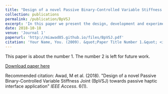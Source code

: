 ```yaml
---
title: "Design of a novel Passive Binary-Controlled Variable Stiffness Joint (BpVSJ) towards passive haptic interface application"
collection: publications
permalink: /publication/BpVSJ
excerpt: 'In this paper we present the design, development and experimental validation of a novel Binary-Controlled Variable Stiffness Joint (BpVSJ) towards haptic teleoperation and human interaction manipulators applications. The proposed actuator is a proof of concept of a passive revolute joint, where the working principle is based on the recruitment of series-parallel elastic elements. The novelty of the system lies in its design topology, including the capability to involve an (n) number of series-parallel elastic elements to achieve (2^n) levels of stiffness, as compared to current approaches. Accordingly, the level of stiffness can be altered at any position without the need to revert to the initial equilibrium position. The BpVSJ has low energy consumption and short switching time, and is able to rotate freely at zero stiffness without limitations. Further smart features include scalability and relative compactness. This paper details the mathematical stiffness modeling of the proposed actuator mechanism, as well as the experimentally measured performance characteristics. The experimental results matched well with the physical-based modeling in terms of stiffness variation levels. Moreover, Psychophysical experiments were also conducted using (20) healthy subjects in order to evaluate the capability of the BpVSJ to display three different levels of stiffness that are cognitively realized by the users. The participants performed two tasks: a relative cognitive task and an absolute cognitive task. The results show that the BpVSJ is capable of rendering stiffness with high average relative accuracy (Relative Cognitive Task relative accuracy is 97.3%, and Absolute Cognitive Task relative accuracy is 83%).'
date: 2018-10-18
venue: 'Journal 1'
paperurl: 'http://miawad85.github.io/files/BpVSJ.pdf'
citation: 'Your Name, You. (2009). &quot;Paper Title Number 1.&quot; <i>Journal 1</i>. 1(1).'
---
```

This paper is about the number 1. The number 2 is left for future work.

[Download paper here](http://miawad85.github.io/files/BpVSJ.pdf)

Recommended citation: Awad, M et al. (2018). "Design of a novel Passive Binary-Controlled Variable Stiffness Joint (BpVSJ) towards passive haptic interface application" <i>IEEE Access</i>. 6(1).
